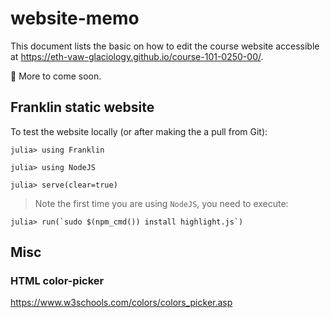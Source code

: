 # website-memo
This document lists the basic on how to edit the course website accessible at https://eth-vaw-glaciology.github.io/course-101-0250-00/.

🚧 More to come soon.


## Franklin static website

To test the website locally (or after making the a pull from Git):
```julia-repl
julia> using Franklin

julia> using NodeJS

julia> serve(clear=true)
```
> Note the first time you are using `NodeJS`, you need to execute:
```julia-repl
julia> run(`sudo $(npm_cmd()) install highlight.js`)
```

## Misc

### HTML color-picker

https://www.w3schools.com/colors/colors_picker.asp
